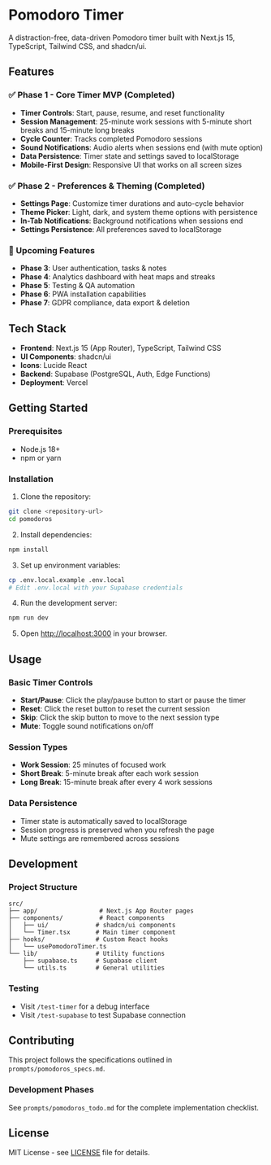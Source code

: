 # Pomodoro Timer

A distraction-free, data-driven Pomodoro timer built with Next.js 15, TypeScript, Tailwind CSS, and shadcn/ui.

## Features

### ✅ Phase 1 - Core Timer MVP (Completed)
- **Timer Controls**: Start, pause, resume, and reset functionality
- **Session Management**: 25-minute work sessions with 5-minute short breaks and 15-minute long breaks
- **Cycle Counter**: Tracks completed Pomodoro sessions
- **Sound Notifications**: Audio alerts when sessions end (with mute option)
- **Data Persistence**: Timer state and settings saved to localStorage
- **Mobile-First Design**: Responsive UI that works on all screen sizes

### ✅ Phase 2 - Preferences & Theming (Completed)
- **Settings Page**: Customize timer durations and auto-cycle behavior
- **Theme Picker**: Light, dark, and system theme options with persistence
- **In-Tab Notifications**: Background notifications when sessions end
- **Settings Persistence**: All preferences saved to localStorage

### 🚧 Upcoming Features
- **Phase 3**: User authentication, tasks & notes
- **Phase 4**: Analytics dashboard with heat maps and streaks
- **Phase 5**: Testing & QA automation
- **Phase 6**: PWA installation capabilities
- **Phase 7**: GDPR compliance, data export & deletion

## Tech Stack

- **Frontend**: Next.js 15 (App Router), TypeScript, Tailwind CSS
- **UI Components**: shadcn/ui
- **Icons**: Lucide React
- **Backend**: Supabase (PostgreSQL, Auth, Edge Functions)
- **Deployment**: Vercel

## Getting Started

### Prerequisites
- Node.js 18+ 
- npm or yarn

### Installation

1. Clone the repository:
```bash
git clone <repository-url>
cd pomodoros
```

2. Install dependencies:
```bash
npm install
```

3. Set up environment variables:
```bash
cp .env.local.example .env.local
# Edit .env.local with your Supabase credentials
```

4. Run the development server:
```bash
npm run dev
```

5. Open [http://localhost:3000](http://localhost:3000) in your browser.

## Usage

### Basic Timer Controls
- **Start/Pause**: Click the play/pause button to start or pause the timer
- **Reset**: Click the reset button to reset the current session
- **Skip**: Click the skip button to move to the next session type
- **Mute**: Toggle sound notifications on/off

### Session Types
- **Work Session**: 25 minutes of focused work
- **Short Break**: 5-minute break after each work session
- **Long Break**: 15-minute break after every 4 work sessions

### Data Persistence
- Timer state is automatically saved to localStorage
- Session progress is preserved when you refresh the page
- Mute settings are remembered across sessions

## Development

### Project Structure
```
src/
├── app/                 # Next.js App Router pages
├── components/          # React components
│   ├── ui/             # shadcn/ui components
│   └── Timer.tsx       # Main timer component
├── hooks/              # Custom React hooks
│   └── usePomodoroTimer.ts
└── lib/                # Utility functions
    ├── supabase.ts     # Supabase client
    └── utils.ts        # General utilities
```

### Testing
- Visit `/test-timer` for a debug interface
- Visit `/test-supabase` to test Supabase connection

## Contributing

This project follows the specifications outlined in `prompts/pomodoros_specs.md`. 

### Development Phases
See `prompts/pomodoros_todo.md` for the complete implementation checklist.

## License

MIT License - see [LICENSE](LICENSE) file for details.
